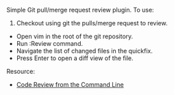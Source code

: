 Simple Git pull/merge request review plugin. To use:

1. Checkout using git the pulls/merge request to review.
- Open vim in the root of the git repository.
- Run :Review command.
- Navigate the list of changed files in the quickfix.
- Press Enter to open a diff view of the file.

Resource:

* [Code Review from the Command Line](https://blog.jez.io/cli-code-review/)
